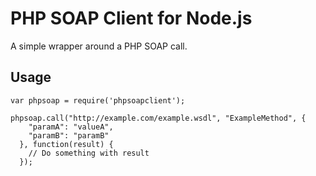 PHP SOAP Client for Node.js
==============================

A simple wrapper around a PHP SOAP call.

Usage
-------

    var phpsoap = require('phpsoapclient');

    phpsoap.call("http://example.com/example.wsdl", "ExampleMethod", {
        "paramA": "valueA",
        "paramB": "paramB"
      }, function(result) {
        // Do something with result
      });